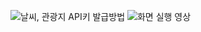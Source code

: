 ![날씨, 관광지 API키 발급방법](https://github.com/user-attachments/assets/6ad1cf00-58fb-4fd5-8198-8109035b96eb)
![화면 실행 영상](https://github.com/user-attachments/assets/f49c9904-17b1-45f7-b224-c32443a9152a)
